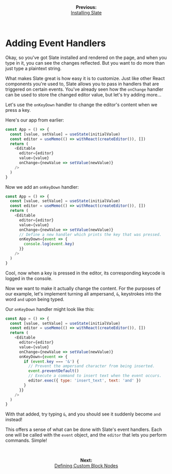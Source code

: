 <br/>
<p align="center"><strong>Previous:</strong><br/><a href="./installing-slate.md">Installing Slate</a></p>
<br/>

# Adding Event Handlers

Okay, so you've got Slate installed and rendered on the page, and when you type in it, you can see the changes reflected. But you want to do more than just type a plaintext string.

What makes Slate great is how easy it is to customize. Just like other React components you're used to, Slate allows you to pass in handlers that are triggered on certain events. You've already seen how the `onChange` handler can be used to store the changed editor value, but let's try adding more...

Let's use the `onKeyDown` handler to change the editor's content when we press a key.

Here's our app from earlier:

```js
const App = () => {
  const [value, setValue] = useState(initialValue)
  const editor = useMemo(() => withReact(createEditor()), [])
  return (
    <Editable
      editor={editor}
      value={value}
      onChange={newValue => setValue(newValue)}
    />
  )
}
```

Now we add an `onKeyDown` handler:

```js
const App = () => {
  const [value, setValue] = useState(initialValue)
  const editor = useMemo(() => withReact(createEditor()), [])
  return (
    <Editable
      editor={editor}
      value={value}
      onChange={newValue => setValue(newValue)}
      // Define a new handler which prints the key that was pressed.
      onKeyDown={event => {
        console.log(event.key)
      }}
    />
  )
}
```

Cool, now when a key is pressed in the editor, its corresponding keycode is logged in the console.

Now we want to make it actually change the content. For the purposes of our example, let's implement turning all ampersand, `&`, keystrokes into the word `and` upon being typed.

Our `onKeyDown` handler might look like this:

```js
const App = () => {
  const [value, setValue] = useState(initialValue)
  const editor = useMemo(() => withReact(createEditor()), [])
  return (
    <Editable
      editor={editor}
      value={value}
      onChange={newValue => setValue(newValue)}
      onKeyDown={event => {
        if (event.key === '&') {
          // Prevent the ampersand character from being inserted.
          event.preventDefault()
          // Execute a command to insert text when the event occurs.
          editor.exec({ type: 'insert_text', text: 'and' })
        }
      }}
    />
  )
}
```

With that added, try typing `&`, and you should see it suddenly become `and` instead!

This offers a sense of what can be done with Slate's event handlers. Each one will be called with the `event` object, and the `editor` that lets you perform commands. Simple!

<br/>
<p align="center"><strong>Next:</strong><br/><a href="./defining-custom-block-nodes.md">Defining Custom Block Nodes</a></p>
<br/>
